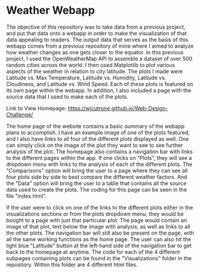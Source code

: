 # Weather Webapp

The objective of this repository was to take data from a previous project, and put that data onto a webapp in order to make the visualization of that data appealing to readers. The output data that serves as the basis of this webapp comes from a previous repository of mine where I aimed to analyze how weather changes as one gets closer to the equator. In this previous project, I used the OpenWeatherMap API to assemble a dataset of over 500 random cities across the world. I then used Matplotlib to plot various aspects of the weather in relation to city latitude. The plots I made were Latitude vs. Max Temperature, Latitude vs. Humidity, Latitude vs. Cloudiness, and Latitude vs. Wind Speed. Each of these plots is featured on its own page within the webapp. In addition, I also included a page with the source data that I used to make each of the plots.

Link to View Homepage: https://wjcutrone.github.io/Web-Design-Challenge/

The home page of the website contains a basic summary of the webapp plans to accomplish. I have an example image of one of the plots featured, and I also have links to all four of the different plots displayed as well. One can simply click on the image of the plot they want to see to see further analysis of the plot. The homepage also contains a navigation bar with links to the different pages within the app. If one clicks on "Plots", they will see a dropdown menu with links to the analysis of each of the different plots. The "Comparisons" option will bring the user to a page where they can see all four plots side by side to best compare the different weather factors. And the "Data" option will bring the user to a table that contains all the source data used to create the plots. The coding for this page can be seen in the file "index.html".

If the user were to click on one of the links to the different plots either in the visualizations sections or from the plots dropdown menu, they would be bought to a page with just that particular plot. The page would contain an image of that plot, text below the image with analysis, as well as links to all the other plots. The navigation bar will still also be present on the page, with all the same working functions as the home page. The user can also hit the light blue "Latitude" button at the left-hand side of the navigation bar to get back to the homepage at anytime. The code for each of the 4 different subpages containing plots can be found in the "Visualizations" folder in the repository. Within this folder are 4 different html files.

